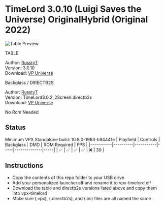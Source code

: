 # TimeLord 3.0.10 (Luigi Saves the Universe) OriginalHybrid (Original 2022)

![Table Preview](https://vpuniverse.com/screenshots/monthly_2024_08/timelord307playfield.png.a6d58409675abfee5503896c6a7692fc.png)

TABLE  

Author: [RusstyT](https://vpuniverse.com/profile/32300-russtyt/)  
Version: 3.0.10  
Download: [VP Universe](https://vpuniverse.com/files/file/12855-timelord-3010-luigi-saves-the-universe-originalhybrid/)

Backglass / DIRECTB2S  

Author: [RusstyT](https://vpuniverse.com/profile/32300-russtyt/)  
Version: TimeLord3.0.2_2Screen.directb2s  
Download: [VP Universe](https://vpuniverse.com/files/file/12855-timelord-3010-luigi-saves-the-universe-originalhybrid/)

No Rom Needed

## Status 

Minimum VPX Standalone build: 10.8.0-1983-b84441e
| Playfield | Controls | Backglass | DMD | ROM Required | FPS | 
|-----------|----------|-----------|-----|--------------|-----|
| :white_check_mark: | :white_check_mark: | :white_check_mark: | :white_check_mark: | :x: | 30 |

## Instructions

- Copy the contents of this repo folder to your USB drive
- Add your personalized launcher.elf and rename it to vpx-timelord.elf
- Download the table and directb2s versions listed above and copy them into vpx-timelord
- Make sure (.vpx), (.directb2s), and (.ini) files are all named the same
